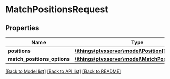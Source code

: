 # MatchPositionsRequest

## Properties
Name | Type | Description | Notes
------------ | ------------- | ------------- | -------------
**positions** | [**\ithings\ptvxserver\model\Position[]**](Position.md) |  | [optional] 
**match_positions_options** | [**\ithings\ptvxserver\model\MatchPositionsOptions**](MatchPositionsOptions.md) |  | [optional] 

[[Back to Model list]](../../README.md#documentation-for-models) [[Back to API list]](../../README.md#documentation-for-api-endpoints) [[Back to README]](../../README.md)

